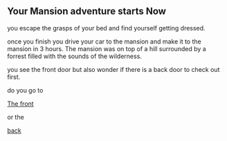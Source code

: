 ## Your Mansion adventure starts Now

you escape the grasps of your bed and find yourself getting dressed.

once you finish you drive your car to the mansion and make it to the mansion in 3 hours. The mansion was on top of a hill surrounded by a forrest filled with the sounds of the wilderness.

you see the front door but also wonder if there is a back door to check out first.

do you go to 

[The front]()

or the

[back]()